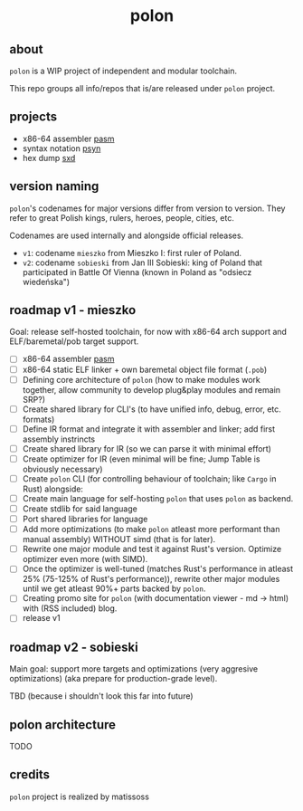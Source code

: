 <div align=center>
    <h1>polon</h1>
</div>

## about

`polon` is a WIP project of independent and modular toolchain.

This repo groups all info/repos that is/are released under `polon` project.

## projects

- x86-64 assembler [pasm](https://github.com/Matissoss/pasm)
- syntax notation [psyn](https://github.com/Matissoss/psyn)
- hex dump [sxd](https://github.com/Matissoss/sxd)

## version naming

`polon`'s codenames for major versions differ from version to version. They refer to great Polish kings, rulers, heroes, people, cities, etc.

Codenames are used internally and alongside official releases.

- `v1`: codename `mieszko` from Mieszko I: first ruler of Poland.
- `v2`: codename `sobieski` from Jan III Sobieski: king of Poland that participated in Battle Of Vienna (known in Poland as "odsiecz wiedeńska")

## roadmap v1 - mieszko

Goal: release self-hosted toolchain, for now with x86-64 arch support and ELF/baremetal/pob target support.

- [ ] x86-64 assembler [pasm](https://github.com/Matissoss/pasm)
- [ ] x86-64 static ELF linker + own baremetal object file format (`.pob`)
- [ ] Defining core architecture of `polon` (how to make modules work together, allow community to develop plug&play modules and remain SRP?)
- [ ] Create shared library for CLI's (to have unified info, debug, error, etc. formats)
- [ ] Define IR format and integrate it with assembler and linker; add first assembly instrincts
- [ ] Create shared library for IR (so we can parse it with minimal effort)
- [ ] Create optimizer for IR (even minimal will be fine; Jump Table is obviously necessary)
- [ ] Create `polon` CLI (for controlling behaviour of toolchain; like `Cargo` in Rust) alongside: 
- [ ] Create main language for self-hosting `polon` that uses `polon` as backend.
- [ ] Create stdlib for said language
- [ ] Port shared libraries for language
- [ ] Add more optimizations (to make `polon` atleast more performant than manual assembly) WITHOUT simd (that is for later).
- [ ] Rewrite one major module and test it against Rust's version. Optimize optimizer even more (with SIMD).
- [ ] Once the optimizer is well-tuned (matches Rust's performance in atleast 25% (75-125% of Rust's performance)), rewrite other major modules until we get atleast 90%+ parts backed by `polon`.
- [ ] Creating promo site for `polon` (with documentation viewer - md -> html) with (RSS included) blog.
- [ ] release v1

## roadmap v2 - sobieski

Main goal: support more targets and optimizations (very aggresive optimizations) (aka prepare for production-grade level).

TBD (because i shouldn't look this far into future)

## polon architecture

TODO

## credits

`polon` project is realized by matissoss
